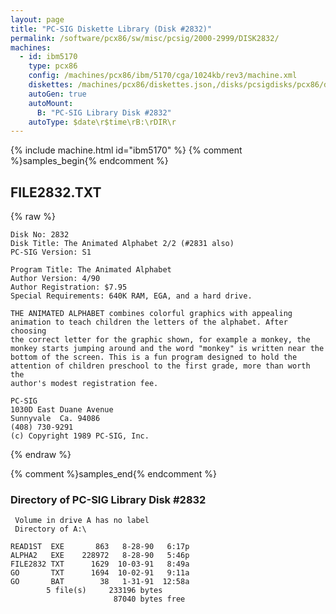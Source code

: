 ```yaml
---
layout: page
title: "PC-SIG Diskette Library (Disk #2832)"
permalink: /software/pcx86/sw/misc/pcsig/2000-2999/DISK2832/
machines:
  - id: ibm5170
    type: pcx86
    config: /machines/pcx86/ibm/5170/cga/1024kb/rev3/machine.xml
    diskettes: /machines/pcx86/diskettes.json,/disks/pcsigdisks/pcx86/diskettes.json
    autoGen: true
    autoMount:
      B: "PC-SIG Library Disk #2832"
    autoType: $date\r$time\rB:\rDIR\r
---
```


{% include machine.html id="ibm5170" %}
{% comment %}samples_begin{% endcomment %}

## FILE2832.TXT

{% raw %}
```
Disk No: 2832                                                           
Disk Title: The Animated Alphabet 2/2 (#2831 also)                      
PC-SIG Version: S1                                                      
                                                                        
Program Title: The Animated Alphabet                                    
Author Version: 4/90                                                    
Author Registration: $7.95                                              
Special Requirements: 640K RAM, EGA, and a hard drive.                  
                                                                        
THE ANIMATED ALPHABET combines colorful graphics with appealing         
animation to teach children the letters of the alphabet. After choosing 
the correct letter for the graphic shown, for example a monkey, the     
monkey starts jumping around and the word "monkey" is written near the  
bottom of the screen. This is a fun program designed to hold the        
attention of children preschool to the first grade, more than worth the 
author's modest registration fee.                                       
                                                                        
PC-SIG                                                                  
1030D East Duane Avenue                                                 
Sunnyvale  Ca. 94086                                                    
(408) 730-9291                                                          
(c) Copyright 1989 PC-SIG, Inc.                                         
```
{% endraw %}

{% comment %}samples_end{% endcomment %}

### Directory of PC-SIG Library Disk #2832

     Volume in drive A has no label
     Directory of A:\

    READ1ST  EXE       863   8-28-90   6:17p
    ALPHA2   EXE    228972   8-28-90   5:46p
    FILE2832 TXT      1629  10-03-91   8:49a
    GO       TXT      1694  10-02-91   9:11a
    GO       BAT        38   1-31-91  12:58a
            5 file(s)     233196 bytes
                           87040 bytes free
